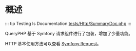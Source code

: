 # 概述

::: tip Testing Is Documentation
[tests/Http/SummaryDoc.php](https://github.com/hunzhiwange/framework/blob/master/tests/Http/SummaryDoc.php)
:::
    
QueryPHP 基于 Symfony 请求组件进行了包装，增加了少量功能。

HTTP 基本使用方法可以查看 [Symfony Request](https://symfony.com/doc/current/components/http_foundation.html)。